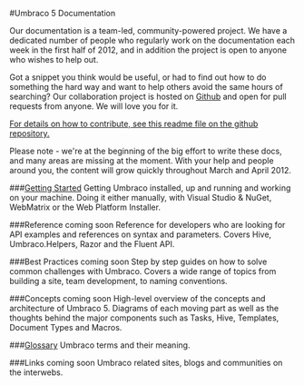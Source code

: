 #Umbraco 5 Documentation

Our documentation is a team-led, community-powered project. We have a dedicated number of people who regularly work on the documentation each week in the first half of 2012, and in addition the project is open to anyone who wishes to help out. 

Got a snippet you think would be useful, or had to find out how to do something the hard way and want to help others avoid the same hours of searching? Our collaboration project is hosted on [Github](http://github.com/umbraco/documentation) and open for pull requests from anyone. We will love you for it. 

[For details on how to contribute, see this readme file on the github repository.](https://github.com/umbraco/Documentation/blob/5.0.1/README.md)

Please note - we're at the beginning of the big effort to write these docs, and many areas are missing at the moment. With your help and people around you, the content will grow quickly throughout March and April 2012.

###[Getting Started](Getting-Started/index.md)
Getting Umbraco installed, up and running and working on your machine. Doing it either manually, with Visual Studio & NuGet, WebMatrix or the Web Platform Installer.

###Reference coming soon <!--[Reference](Reference/index.md)-->
Reference for developers who are looking for API examples and references on syntax and parameters. Covers Hive, Umbraco.Helpers, Razor and the Fluent API.

###Best Practices coming soon <!--[Best Practices](Best-Practices/index.md)-->
Step by step guides on how to solve common challenges with Umbraco. Covers a wide range of topics from building a site, team development, to naming conventions.

###Concepts coming soon <!--[Concepts](Concepts/index.md)-->
High-level overview of the concepts and architecture of Umbraco 5. Diagrams of each moving part as well as the thoughts behind the major components such as Tasks, Hive, Templates, Document Types and Macros.

###[Glossary](Glossary/index.md)
Umbraco terms and their meaning.

###Links coming soon <!--[Links](Links/index.md)-->
Umbraco related sites, blogs and communities on the interwebs.
